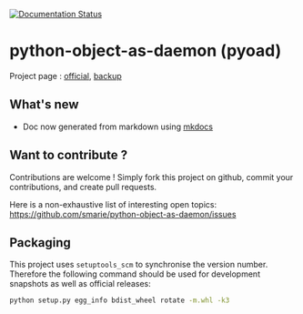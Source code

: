 [![Documentation Status](https://readthedocs.org/projects/pyoad/badge/?version=latest)](http://pyoad.readthedocs.io/en/latest/?badge=latest)

# python-object-as-daemon (pyoad)

Project page : [official](http://pyoad.readthedocs.io), [backup](https://smarie.github.io/python-object-as-daemon/)

## What's new

* Doc now generated from markdown using [mkdocs](http://www.mkdocs.org/)

## Want to contribute ?

Contributions are welcome ! Simply fork this project on github, commit your contributions, and create pull requests.

Here is a non-exhaustive list of interesting open topics: https://github.com/smarie/python-object-as-daemon/issues

## Packaging

This project uses `setuptools_scm` to synchronise the version number. Therefore the following command should be used for development snapshots as well as official releases: 

```bash
python setup.py egg_info bdist_wheel rotate -m.whl -k3
```

